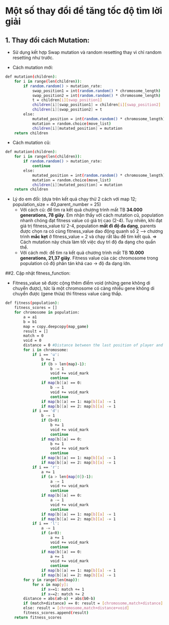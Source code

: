 # Một số thay đổi để tăng tốc độ tìm lời giải 
## 1. Thay đổi cách Mutation:  
- Sử dụng kết hợp Swap mutation và random resetting thay vì chỉ random resetting như trước.
+ Cách mutation mới: 
```sh
def mutation(children): 
    for i in range(len(children)):
        if random.random() > mutation_rate: 
            swap_position1 = int(random.random() * chromosome_length)
            swap_position2 = int(random.random() * chromosome_length)
            t = children[i][swap_position1]
            children[i][swap_position1] = children[i][swap_position2] 
            children[i][swap_position2] = t
        else:
            mutated_position = int(random.random() * chromosome_length) #Mutated position
            mutation = random.choice(move_list) 
            children[i][mutated_position] = mutation
    return children
```
+ Cách mutation cũ: 
```sh
def mutation(children): 
    for i in range(len(children)):
        if random.random() > mutation_rate: 
            continue
        else:
            mutated_position = int(random.random() * chromosome_length) #Mutated position
            mutation = random.choice(move_list) 
            children[i][mutated_position] = mutation
    return children
```
- Lý do em đổi: (dựa trên kết quả chạy thử 2 cách với map 12; population_size = 40,parent_number = 25)
  + Với cách cũ: để tìm ra kết quả chương trình mất TB **34.000 generations, 78 giây**. Em nhận thấy với cách mutation cũ, population nhanh chóng đạt fitness value có giá trị cao (2-4). Tuy nhiên, khi đạt giá trị fitness_value từ 2-4, population **mất đi độ đa dạng**, parents được chọn ra có cùng fitness_value dao động quanh số 2 --> chương trình **mắc kẹt** ở fitness_value = 2 và chạy rất lâu đề tìm kết quả.
=> Cách mutation này chưa làm tốt việc duy trì độ đa dạng cho quần thể.
  + Với cách mới: để tìm ra kết quả chương trình mất TB **10.000 generations, 21,37 giây**. Fitness value của các chromosome trong population có độ phân tán khá cao -> độ đa dạng lớn.

##2. Cập nhật fitness_function: 
- Fitness_value sẽ được cộng thêm điểm void (những gene không di chuyển được), tức là một chromosome có càng nhiều gene không di chuyển được (gene thừa) thì fitness value càng thấp. 
```sh
def fitness(population):
    fitness_scores = []
    for chromosome in population:
        a = a1
        b = b1
        map = copy.deepcopy(map_game)
        result = []
        match = 0 
        void = 0
        distance = 0 #Distance between the last position of player and flag
        for i in chromosome: 
            if i == 'u': 
                b += 1
                if (b > len(map)-1): 
                    b -= 1 
                    void += void_mark 
                    continue
                if map[b][a] == 0: 
                    b -= 1
                    void += void_mark
                    continue
                if map[b][a] == 1: map[b][a] -= 1
                if map[b][a] == 2: map[b][a] -= 1
            if i == 'd': 
                b -= 1
                if (b<0):
                    b += 1
                    void += void_mark 
                    continue
                if map[b][a] == 0: 
                    b += 1
                    void += void_mark
                    continue
                if map[b][a] == 1: map[b][a] -= 1
                if map[b][a] == 2: map[b][a] -= 1
            if i == 'r': 
                a += 1
                if (a > len(map[0])-1): 
                    a -= 1 
                    void += void_mark
                    continue
                if map[b][a] == 0: 
                    a -= 1
                    void += void_mark
                    continue
                if map[b][a] == 1: map[b][a] -= 1
                if map[b][a] == 2: map[b][a] -= 1
            if i == 'l':  
                a -= 1
                if (a<0): 
                    a += 1 
                    void += void_mark
                    continue
                if map[b][a] == 0: 
                    a += 1
                    void += void_mark
                    continue
                if map[b][a] == 1: map[b][a] -= 1
                if map[b][a] == 2: map[b][a] -= 1  
        for y in range(len(map)):
            for x in map[y]:
                if x==1: match += 1
                if x==2: match += 2
        distance = abs(a0-a) + abs(b0-b)
        if (match+distance) == 0: result = [chromosome,match+distance]
        else: result = [chromosome,match+distance+void]
        fitness_scores.append(result)
    return fitness_scores
```
